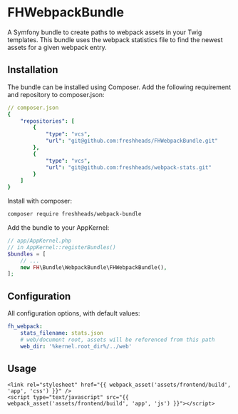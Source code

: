 FHWebpackBundle
===============

A Symfony bundle to create paths to webpack assets in your Twig templates.
This bundle uses the webpack statistics file to find the newest assets for a given webpack entry.


Installation
------------
The bundle can be installed using Composer. Add the following requirement and repository to composer.json:

``` yaml
// composer.json
{
    "repositories": [
        {
            "type": "vcs",
            "url": "git@github.com:freshheads/FHWebpackBundle.git"
        },
        {
            "type": "vcs",
            "url": "git@github.com:freshheads/webpack-stats.git"
        }
    ]
}
```

Install with composer:

```bash
composer require freshheads/webpack-bundle
```

Add the bundle to your AppKernel:

```php
// app/AppKernel.php
// in AppKernel::registerBundles()
$bundles = [
    // ...
    new FH\Bundle\WebpackBundle\FHWebpackBundle(),
];
```


Configuration
-------------

All configuration options, with default values:

```yaml
fh_webpack:
    stats_filename: stats.json
    # web/document root, assets will be referenced from this path
    web_dir: '%kernel.root_dir%/../web'
```


Usage
-----

```jinja
<link rel="stylesheet" href="{{ webpack_asset('assets/frontend/build', 'app', 'css') }}" />
<script type="text/javascript" src="{{ webpack_asset('assets/frontend/build', 'app', 'js') }}"></script>
```
